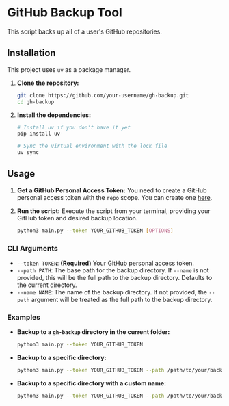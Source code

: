 # GitHub Backup Tool

This script backs up all of a user's GitHub repositories.

## Installation

This project uses `uv` as a package manager.

1.  **Clone the repository:**
    ```bash
    git clone https://github.com/your-username/gh-backup.git
    cd gh-backup
    ```

2.  **Install the dependencies:**
    ```bash
    # Install uv if you don't have it yet
    pip install uv

    # Sync the virtual environment with the lock file
    uv sync
    ```

## Usage

1.  **Get a GitHub Personal Access Token:**
    You need to create a GitHub personal access token with the `repo` scope. You can create one [here](https://github.com/settings/tokens).

2.  **Run the script:**
    Execute the script from your terminal, providing your GitHub token and desired backup location.

    ```bash
    python3 main.py --token YOUR_GITHUB_TOKEN [OPTIONS]
    ```

### CLI Arguments

*   `--token TOKEN`: **(Required)** Your GitHub personal access token.
*   `--path PATH`: The base path for the backup directory. If `--name` is not provided, this will be the full path to the backup directory. Defaults to the current directory.
*   `--name NAME`: The name of the backup directory. If not provided, the `--path` argument will be treated as the full path to the backup directory.

### Examples

*   **Backup to a `gh-backup` directory in the current folder:**
    ```bash
    python3 main.py --token YOUR_GITHUB_TOKEN
    ```

*   **Backup to a specific directory:**
    ```bash
    python3 main.py --token YOUR_GITHUB_TOKEN --path /path/to/your/backups
    ```

*   **Backup to a specific directory with a custom name:**
    ```bash
    python3 main.py --token YOUR_GITHUB_TOKEN --path /path/to/your/backups --name my-gh-backup
    ```